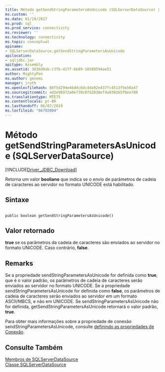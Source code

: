 ```yaml
---
title: Método getSendStringParametersAsUnicode (SQLServerDataSource) | Microsoft Docs
ms.custom: ''
ms.date: 01/19/2017
ms.prod: sql
ms.prod_service: connectivity
ms.reviewer: ''
ms.technology: connectivity
ms.topic: conceptual
apiname:
- SQLServerDataSource.getSendStringParametersAsUnicode
apilocation:
- sqljdbc.jar
apitype: Assembly
ms.assetid: 3836d0ab-c3fb-41ff-bb89-10389594ae51
author: MightyPen
ms.author: genemi
manager: jroth
ms.openlocfilehash: 88f5d294e46ddc6dc4da92e437fc4513f9a50a47
ms.sourcegitcommit: ad2e98972a0e739c0fd2038ef4a030265f0ee788
ms.translationtype: MTE75
ms.contentlocale: pt-BR
ms.lasthandoff: 06/07/2019
ms.locfileid: "66792004"
---
```

# <a name="getsendstringparametersasunicode-method-sqlserverdatasource"></a>Método getSendStringParametersAsUnicode (SQLServerDataSource)
[!INCLUDE[Driver_JDBC_Download](../../../includes/driver_jdbc_download.md)]

  Retorna um valor **booliano** que indica se o envio de parâmetros de cadeia de caracteres ao servidor no formato UNICODE está habilitado.  
  
## <a name="syntax"></a>Sintaxe  
  
```  
  
public boolean getSendStringParametersAsUnicode()  
```  
  
## <a name="return-value"></a>Valor retornado  
 **true** se os parâmetros da cadeia de caracteres são enviados ao servidor no formato UNICODE. Caso contrário, **false**.  
  
## <a name="remarks"></a>Remarks  
 Se a propriedade sendStringParametersAsUnicode for definida como **true**, que é o valor padrão, os parâmetros de cadeia de caracteres serão enviados ao servidor no formato UNICODE. Se a propriedade sendStringParametersAsUnicode for definida como **false**, os parâmetros de cadeia de caracteres serão enviados ao servidor em um formato ASCII/MBCS, e não em UNICODE. Se sendStringParametersAsUnicode não for definida, getSendStringParametersAsUnicode retornará o valor padrão, **true**.  
  
 Para obter mais informações sobre a propriedade de conexão sendStringParametersAsUnicode, consulte [definindo as propriedades de Conexão](../../../connect/jdbc/setting-the-connection-properties.md).  
  
## <a name="see-also"></a>Consulte Também  
 [Membros de SQLServerDataSource](../../../connect/jdbc/reference/sqlserverdatasource-members.md)   
 [Classe SQLServerDataSource](../../../connect/jdbc/reference/sqlserverdatasource-class.md)  
  
  

